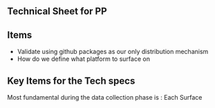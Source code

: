 ## Technical Sheet for PP

## Items
* Validate using github packages as our only distribution mechanism
* How do we define what platform to surface on

## Key Items for the Tech specs
Most fundamental during the data collection phase is : Each Surface

